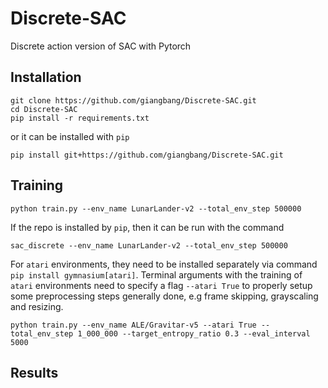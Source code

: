 # Discrete-SAC
Discrete action version of SAC with Pytorch

## Installation
```
git clone https://github.com/giangbang/Discrete-SAC.git
cd Discrete-SAC
pip install -r requirements.txt
```
or it can be installed with `pip`
```
pip install git+https://github.com/giangbang/Discrete-SAC.git
```

## Training
```
python train.py --env_name LunarLander-v2 --total_env_step 500000
```
If the repo is installed by `pip`, then it can be run with the command
```
sac_discrete --env_name LunarLander-v2 --total_env_step 500000
```
For `atari` environments, they need to be installed separately via command `pip install gymnasium[atari]`. Terminal arguments with the training of `atari` environments need to specify a flag `--atari True` to properly setup some preprocessing steps generally done, e.g frame skipping, grayscaling and resizing.
```
python train.py --env_name ALE/Gravitar-v5 --atari True --total_env_step 1_000_000 --target_entropy_ratio 0.3 --eval_interval 5000
```
## Results
